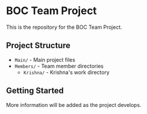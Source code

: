 # BOC Team Project

This is the repository for the BOC Team Project.

## Project Structure

- `Main/` - Main project files
- `Members/` - Team member directories
  - `Krishna/` - Krishna's work directory

## Getting Started

More information will be added as the project develops.
